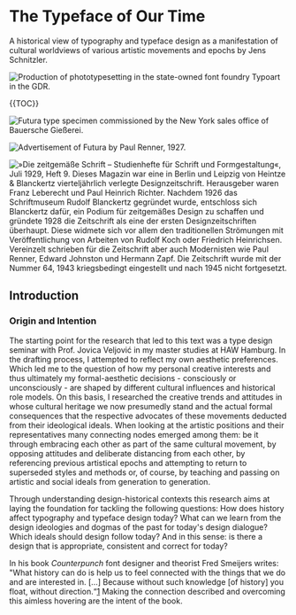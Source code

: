 # The Typeface of Our Time

A historical view of typography and typeface design as a manifestation of cultural worldviews of various artistic movements and epochs by Jens Schnitzler.

![Production of phototypesetting in the state-owned font foundry Typoart in the GDR.]()

{{TOC}}

![Futura type specimen commissioned by the New York sales office of Bauersche Gießerei.]()

![Advertisement of Futura by Paul Renner, 1927.]()

![»Die zeitgemäße Schrift – Studienhefte für Schrift und Formgestaltung«, Juli 1929, Heft 9. Dieses Magazin war eine in Berlin und Leipzig von Heintze & Blanckertz vierteljährlich verlegte Designzeitschrift. Herausgeber waren Franz Leberecht und Paul Heinrich Richter. Nachdem 1926 das Schriftmuseum Rudolf Blanckertz gegründet wurde, entschloss sich Blanckertz dafür, ein Podium für zeitgemäßes Design zu schaffen und gründete 1928 die Zeitschrift als eine der ersten Designzeitschriften überhaupt. Diese widmete sich vor allem den traditionellen Strömungen mit Veröffentlichung von Arbeiten von Rudolf Koch oder Friedrich Heinrichsen. Vereinzelt schrieben für die Zeitschrift aber auch Modernisten wie Paul Renner, Edward Johnston und Hermann Zapf. Die Zeitschrift wurde mit der Nummer 64, 1943 kriegsbedingt eingestellt und nach 1945 nicht fortgesetzt.]()

## Introduction

### Origin and Intention

The starting point for the research that led to this text was a type design seminar with Prof. Jovica Veljović in my master studies at HAW Hamburg. In the drafting process, I attempted to reflect my own aesthetic preferences. Which led me to the question of how my personal creative interests and thus ultimately my formal-aesthetic decisions - consciously or unconsciously - are shaped by different cultural influences and historical role models. On this basis, I researched the creative trends and attitudes in whose cultural heritage we now presumedly stand and the actual formal consequences that the respective advocates of these movements deducted from their ideological ideals. When looking at the artistic positions and their representatives many connecting nodes emerged among them: be it through embracing each other as part of the same cultural movement, by opposing attitudes and deliberate distancing from each other, by referencing previous artistical epochs and attempting to return to superseded styles and methods or, of course, by teaching and passing on artistic and social ideals from generation to generation.

Through understanding design-historical contexts this research aims at laying the foundation for tackling the following questions: How does history affect typography and typeface design today? What can we learn from the design ideologies and dogmas of the past for today's design dialogue? Which ideals should design follow today? And in this sense: is there a design that is appropriate, consistent and correct for today?

In his book *Counterpunch* font designer and theorist Fred Smeijers writes: "What history can do is help us to feel connected with the things that we do and are interested in. […] Because without such knowledge [of history] you float, without direction.“[1](#Smeijers-Counterpunch-162) Making the connection described and overcoming this aimless hovering are the intent of the book.


